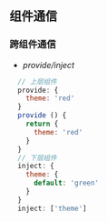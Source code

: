 ## 组件通信

### 跨组件通信

- *provide/inject*
```javascript
  // 上层组件
  provide: {
    theme: 'red'
  }
  provide () {
    return {
      theme: 'red'
    }
  }
  // 下层组件
  inject: {
    theme: {
      default: 'green'
    }
  }
  inject: ['theme']
```